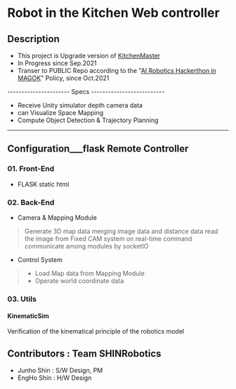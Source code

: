 # Robot in the Kitchen Web controller

## Description
- This project is Upgrade version of [KitchenMaster](https://github.com/MinTpie30/KitchenMaster)
- In Progress since Sep.2021
- Transer to PUBLIC Repo according to the "[AI Robotics Hackerthon in MAGOK](https://m-hackathon.tistory.com/)" Policy, since Oct.2021

---------------------- Specs --------------------------
- Receive Unity simulator depth camera data
- can Visualize Space Mapping
- Compute Object Detection & Trajectory Planning
-------------------------------------------------------

## Configuration___flask Remote Controller 
### 01. Front-End
- FLASK static html 
### 02. Back-End
- Camera & Mapping Module
> Generate 3D map data merging image data and distance data
> read the image from Fixed CAM system on real-time
> command communicate among modules by socketIO

- Control System
> - Load Map data from Mapping Module
> - Operate world coordinate data 
### 03. Utils
#### KinematicSim
Verification of the kinematical principle of the robotics model
## Contributors : Team SHINRobotics
- Junho Shin : S/W Design, PM
- EngHo Shin : H/W Design
